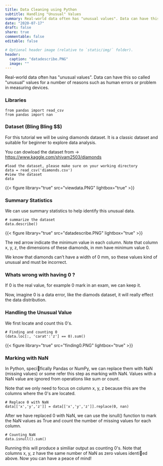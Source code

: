```yaml
---
title: Data Cleaning using Python
subtitle: Handling "Unusual" Values
summary: Real-world data often has "unusual values". Data can have this so called "unusual" values for a number of reasons such as human errors or problem in measuring devices.
date: "2020-07-17"
draft: false
share: true
commentable: false
editable: false

# Optional header image (relative to `static/img/` folder).
header:
  caption: "datadescribe.PNG"
  image: ""
---
```


Real-world data often has "unusual values". Data can have this so called "unusual" values for a number of reasons such as human errors or problem in measuring devices.

### Libraries
```{python}
from pandas import read_csv
from pandas import nan
```

### Dataset (Bling Bling $$)
For this tutorial we will be using diamonds dataset. It is a classic dataset and suitable for beginner to explore data analysis.

You can dowload the dataset from -> <https://www.kaggle.com/shivam2503/diamonds>

```{python}
#load the dataset, please make sure on your working directory
data = read_csv('diamonds.csv')
#view the dataset
data
```
{{< figure library="true" src="viewdata.PNG" lightbox="true" >}}

### Summary Statistics
We can use summary statistics to help identify this unusual data.

```{python}
# summarize the dataset
data.describe()
```
{{< figure library="true" src="datadescribe.PNG" lightbox="true" >}}

The red arrow indicate the minimum value in each column. Note that column x, y, z, the dimensions of these diamonds, in mm have minimum value 0. 

We know that diamonds can’t have a width of 0 mm, so these values kind of unusual and must be incorrect.


### Whats wrong with having 0 ?

If 0 is the real value, for example 0 mark in an exam, we can keep it.

Now, imagine 0 is a data error, like the diamods dataset, it will really effect the data distribution.


### Handling the Unusual Value
We first locate and count this 0's.

```{python}
# Finding and counting 0
(data.loc[:, 'carat':'z'] == 0).sum()
```
{{< figure library="true" src="finding0.PNG" lightbox="true" >}}

### Marking with NaN
In Python, specifically Pandas or NumPy, we can replace them with NaN (missing values) or some refer this step as marking with NaN. Values with a NaN value are ignored from operations like sum or count.

Note that we only need to focus on column x, y, z because this are the columns where the 0's are located.

```{python}
# Replace 0 with NaN
data[['x','y','z']] = data[['x','y','z']].replace(0, nan)
```

After we have replaced 0 with NaN, we can use the isnull() function to mark the NaN values as True and count the number of missing values for each column.

```{python}
# Counting NaN
data.isnull().sum()
```
Running this will produce a similiar output as counting 0's. Note that columns x, y, z have the same number of NaN as zero values identied above. Now you can have a peace of mind!